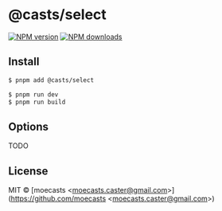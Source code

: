 # @casts/select

[![NPM version](https://img.shields.io/npm/v/@casts/select.svg?style=flat)](https://npmjs.org/package/@casts/select)
[![NPM downloads](http://img.shields.io/npm/dm/@casts/select.svg?style=flat)](https://npmjs.org/package/@casts/select)

## Install

```bash
$ pnpm add @casts/select
```

```bash
$ pnpm run dev
$ pnpm run build
```

## Options

TODO

## License

MIT © [moecasts &lt;moecasts.caster@gmail.com&gt;](https://github.com/moecasts &lt;moecasts.caster@gmail.com&gt;)
